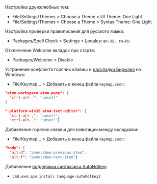 Настройка дружелюбных тем:

* File/Settings/Themes > Choose a Theme > UI Theme: One Light
* File/Settings/Themes > Choose a Theme > Syntax Theme: One Light

Настройка проверки правописания для русского языка:

* Packages/Spell Check > Settings > Locales: `en-US, ru-RU`

Отключение Welcome вкладок при старте:

* Packages/Welcome > Disable

Устранение конфликта горячих клавиш и [раскладки Бирмана](http://ilyabirman.ru/projects/typography-layout/) на Windows:

* File/Keymap... > Добавить в конец файла `keymap.cson`:

``` json
"atom-workspace atom-pane": {
  "ctrl-alt--": "unset!"
}

".platform-win32 atom-text-editor": {
  "ctrl-alt-,": "unset!",
  "ctrl-alt-.": "unset!"}
```

Добавление горячих клавиш для навигации между вкладками:

* File/Keymap... > Добавить в конец файла `keymap.cson`:

``` json
"body": {
  "alt-d": "pane:show-previous-item",
  "alt-f": "pane:show-next-item"}
```

Добавление [поддержки синтаксиса AutoHotkey](https://github.com/cescue/language-autohotkey):

* `cmd.exe`: `apm install language-autohotkey2`
